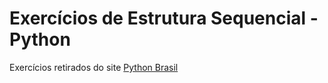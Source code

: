 # Exercícios de Estrutura Sequencial - Python

Exercícios retirados do site [Python Brasil](https://wiki.python.org.br/EstruturaSequencial)
